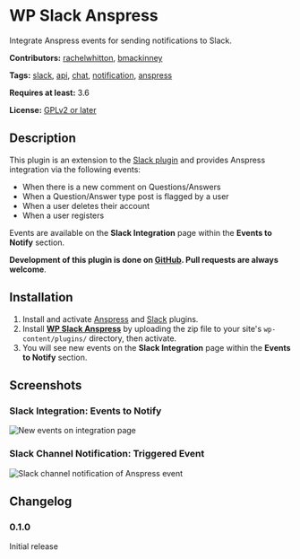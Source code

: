 # WP Slack Anspress

Integrate Anspress events for sending notifications to Slack.

**Contributors:** [rachelwhitton](https://github.com/rachelwhitton), [bmackinney](https://github.com/bmackinney)

**Tags:** [slack](http://wordpress.org/plugins/tags/slack), [api](http://wordpress.org/plugins/tags/api), [chat](http://wordpress.org/plugins/tags/chat), [notification](http://wordpress.org/plugins/tags/notification), [anspress](https://wordpress.org/plugins/tags/anspress)

**Requires at least:** 3.6

**License:** [GPLv2 or later](http://www.gnu.org/licenses/gpl-2.0.html)

## Description

This plugin is an extension to the [Slack plugin](http://wordpress.org/plugins/slack) and provides Anspress integration via the following events:

- When there is a new comment on Questions/Answers
- When a Question/Answer type post is flagged by a user
- When a user deletes their account
- When a user registers


Events are available on the **Slack Integration** page within the **Events to Notify** section.

**Development of this plugin is done on [GitHub](https://github.com/bmackinney/wp-slack-anspress). Pull requests are always welcome**.

## Installation

1. Install and activate [Anspress](https://wordpress.org/plugins/anspress-question-answer/) and [Slack](http://wordpress.org/plugins/slack) plugins.
1. Install [**WP Slack Anspress**](https://github.com/bmackinney/wp-slack-anspress/archive/master.zip) by uploading the zip file to your site's `wp-content/plugins/` directory, then activate.
1. You will see new events on the **Slack Integration** page within the **Events to Notify** section.

## Screenshots

### Slack Integration: Events to Notify

![New events on integration page](assets/events.png)

### Slack Channel Notification: Triggered Event

![Slack channel notification of Anspress event](assets/slack.png)

## Changelog

### 0.1.0
Initial release

